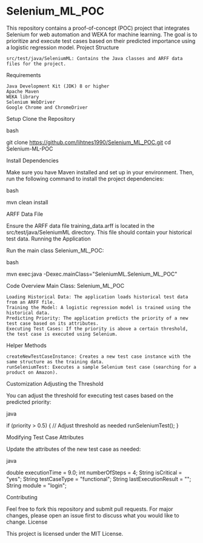 # Selenium_ML_POC


This repository contains a proof-of-concept (POC) project that integrates Selenium for web automation and WEKA for machine learning. The goal is to prioritize and execute test cases based on their predicted importance using a logistic regression model.
Project Structure

    src/test/java/SeleniumML: Contains the Java classes and ARFF data files for the project.

Requirements

    Java Development Kit (JDK) 8 or higher
    Apache Maven
    WEKA library
    Selenium WebDriver
    Google Chrome and ChromeDriver

Setup
Clone the Repository

bash

git clone https://github.com/lihtnes1990/Selenium_ML_POC.git
cd Selenium-ML-POC

Install Dependencies

Make sure you have Maven installed and set up in your environment. Then, run the following command to install the project dependencies:

bash

mvn clean install

ARFF Data File

Ensure the ARFF data file training_data.arff is located in the src/test/java/SeleniumML directory. This file should contain your historical test data.
Running the Application

Run the main class Selenium_ML_POC:

bash

mvn exec:java -Dexec.mainClass="SeleniumML.Selenium_ML_POC"

Code Overview
Main Class: Selenium_ML_POC

    Loading Historical Data: The application loads historical test data from an ARFF file.
    Training the Model: A logistic regression model is trained using the historical data.
    Predicting Priority: The application predicts the priority of a new test case based on its attributes.
    Executing Test Cases: If the priority is above a certain threshold, the test case is executed using Selenium.

Helper Methods

    createNewTestCaseInstance: Creates a new test case instance with the same structure as the training data.
    runSeleniumTest: Executes a sample Selenium test case (searching for a product on Amazon).

Customization
Adjusting the Threshold

You can adjust the threshold for executing test cases based on the predicted priority:

java

if (priority > 0.5) {  // Adjust threshold as needed
runSeleniumTest();
}

Modifying Test Case Attributes

Update the attributes of the new test case as needed:

java

double executionTime = 9.0;
int numberOfSteps = 4;
String isCritical = "yes";
String testCaseType = "functional";
String lastExecutionResult = "";
String module = "login";

Contributing

Feel free to fork this repository and submit pull requests. For major changes, please open an issue first to discuss what you would like to change.
License

This project is licensed under the MIT License.
